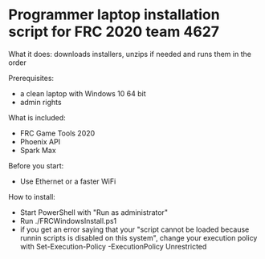 # Programmer laptop installation script for FRC 2020 team 4627
What it does: downloads installers, unzips if needed and runs them in the order

Prerequisites: 
* a clean laptop with Windows 10 64 bit
* admin rights

What is included:
* FRC Game Tools 2020
* Phoenix API
* Spark Max

Before you start:
* Use Ethernet or a faster WiFi 

How to install:
* Start PowerShell with "Run as administrator"
* Run ./FRCWindowsInstall.ps1
* if you get an error saying that your "script cannot be loaded because runnin scripts is disabled on this system", change your execution policy with Set-Execution-Policy -ExecutionPolicy Unrestricted

